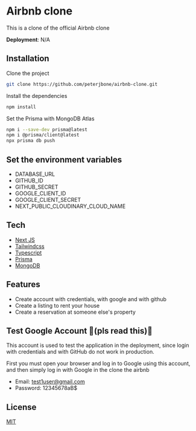 # Airbnb clone

This is a clone of the official Airbnb clone

**Deployment**: N/A

## Installation

Clone the project

```bash
git clone https://github.com/peterjbone/airbnb-clone.git
```

Install the dependencies

```bash
npm install
```

Set the Prisma with MongoDB Atlas

```bash
npm i --save-dev prisma@latest
npm i @prisma/client@latest
npx prisma db push
```

## Set the environment variables

- DATABASE_URL
- GITHUB_ID
- GITHUB_SECRET
- GOOGLE_CLIENT_ID
- GOOGLE_CLIENT_SECRET
- NEXT_PUBLIC_CLOUDINARY_CLOUD_NAME

## Tech

- [Next JS](https://nextjs.org/)
- [Tailwindcss](https://tailwindcss.com/)
- [Typescript](https://www.typescriptlang.org/)
- [Prisma](https://www.prisma.io/)
- [MongoDB](https://www.mongodb.com/)

## Features

- Create account with credentials, with google and with github
- Create a listing to rent your house
- Create a reservation at someone else's property

## Test Google Account 🚨(pls read this)🚨

This account is used to test the application in the deployment, since login with credentials and with GitHub do not work in production.

First you must open your browser and log in to Google using this account, and then simply log in with Google in the clone the airbnb

- Email: test1user@gmail.com
- Password: 12345678aB$

## License

[MIT](https://choosealicense.com/licenses/mit/)
